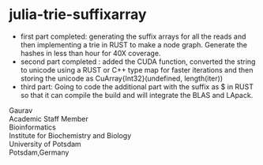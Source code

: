 # julia-trie-suffixarray

- first part completed: generating the suffix arrays for all the reads and then implementing a trie in RUST to make a node graph. Generate the hashes in less than hour for 40X coverage.
- second part completed : added the CUDA function, converted the string to unicode using a RUST or C++ type map for faster iterations and then storing the unicode as CuArray{Int32}(undefined, length(iter))
- third part: Going to code the additional part with the suffix as $ in RUST so that it can compile the build and will integrate the BLAS and LApack. 

Gaurav \
Academic Staff Member \
Bioinformatics \
Institute for Biochemistry and Biology \
University of Potsdam \
Potsdam,Germany

